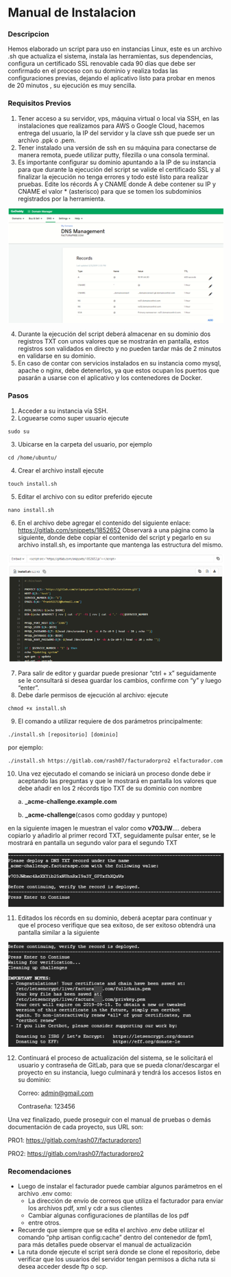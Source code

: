 # Manual de Instalacion

### Descripcion

Hemos elaborado un script para uso en instancias Linux, este es un archivo .sh que actualiza el sistema, instala las herramientas, sus dependencias, configura un certificado SSL renovable cada 90 días que debe ser confirmado en el proceso con su dominio y realiza todas las configuraciones previas, dejando el aplicativo listo para probar en menos de 20 minutos , su ejecución es muy sencilla.

### Requisitos Previos

1. Tener acceso a su servidor, vps, máquina virtual o local via SSH, en las instalaciones que realizamos para AWS o Google Cloud, hacemos entrega del usuario, la IP del servidor y la clave ssh que puede ser un archivo .ppk o .pem.
2. Tener instalado una versión de ssh en su máquina para conectarse de manera remota, puede utilizar putty, filezilla o una consola terminal.
3. Es importante configurar su dominio apuntando a la IP de su instancia para que durante la ejecución del script se valide el certificado SSL y al finalizar la ejecución no tenga errores y todo esté listo para realizar pruebas. Edite los récords A y CNAME donde A debe contener su IP y CNAME el valor * (asterisco) para que se tomen los subdominios registrados por la herramienta.

![Alt text](image-1.png)

4. Durante la ejecución del script deberá almacenar en su dominio dos registros TXT con unos valores que se mostrarán en pantalla, estos registros son validados en directo y no pueden tardar más de 2 minutos en validarse en su dominio.
5. En caso de contar con servicios instalados en su instancia como mysql, apache o nginx, debe detenerlos, ya que estos ocupan los puertos que pasarán a usarse con el aplicativo y los contenedores de Docker.

### Pasos

1. Acceder a su instancia vía SSH.
2. Loguearse como super usuario ejecute 
~~~ 
sudo su 
~~~

3. Ubicarse en la carpeta del usuario, por ejemplo
~~~ 
cd /home/ubuntu/
~~~

4. Crear el archivo install ejecute 
~~~
touch install.sh
~~~

5. Editar el archivo con su editor preferido ejecute 
~~~
nano install.sh
~~~

6. En el archivo debe agregar el contenido del siguiente enlace:
https://gitlab.com/snippets/1852652
Observará a una página como la siguiente, donde debe copiar el contenido del script y pegarlo en su archivo install.sh, es importante que mantenga las estructura del mismo.

![Alt text](image-2.png)

7. Para salir de editor y guardar puede presionar “ctrl + x” seguidamente se le consultará si desea guardar los cambios, confirme con “y” y luego “enter”.
8. Debe darle permisos de ejecución al archivo: ejecute 
~~~
chmod +x install.sh
~~~

9. El comando a utilizar requiere de dos parámetros principalmente:
~~~
./install.sh [repositorio] [dominio]
~~~
por ejemplo:
~~~
./install.sh https://gitlab.com/rash07/facturadorpro2 elfacturador.com
~~~
10. Una vez ejecutado el comando se iniciará un proceso donde debe ir aceptando las preguntas y que le mostrará en pantalla los valores que debe añadir en los 2 récords tipo TXT de su dominio con nombre 

    a. **_acme-challenge.example.com** 

    b. **_acme-challenge**(casos como godday y puntope)

en la siguiente imagen le muestran el valor como **v703JW**.... debera copiarlo y añadirlo al primer record TXT, seguidamente pulsar enter, se le mostrará en pantalla un segundo valor para el segundo TXT

![Alt text](image-3.png)

11. Editados los récords en su dominio, deberá aceptar para continuar y que el proceso verifique que sea exitoso, de ser exitoso obtendrá una pantalla similar a la siguiente

![Alt text](image-4.png)

12. Continuará el proceso de actualización del sistema, se le solicitará el usuario y contraseña de GitLab, para que se pueda clonar/descargar el proyecto en su instancia, luego culminará y tendrá los accesos listos en su dominio:

    Correo: admin@gmail.com
    
    Contraseña: 123456


Una vez finalizado, puede proseguir con el manual de pruebas o demás documentación de cada proyecto, sus URL son:

PRO1:
https://gitlab.com/rash07/facturadorpro1

PRO2:
https://gitlab.com/rash07/facturadorpro2

### Recomendaciones

- Luego de instalar el facturador puede cambiar algunos parámetros en el archivo .env como:
    - La dirección de envío de correos que utiliza el facturador para enviar los archivos pdf, xml y cdr a sus clientes
    - Cambiar algunas configuraciones de plantillas de los pdf
    - entre otros.
- Recuerde que siempre que se edita el archivo .env debe utilizar el comando “php artisan config:cache” dentro del contenedor de fpm1, para más detalles puede observar el manual de actualización
- La ruta donde ejecute el script será donde se clone el repositorio, debe verificar que los usuarios del servidor tengan permisos a dicha ruta si desea acceder desde ftp o scp.




